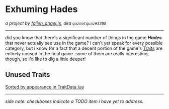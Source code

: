 # Exhuming Hades
*a project by [fallen_angel.js](https://twitch.tv/qaznotquaz "come watch me on twitch!"), aka `qaznotquaz#3300`*

---

did you know that there's a significant number of things in the game ***Hades*** that never actually see use in the game? i can't yet speak for every possible category, but i know for a fact that a decent portion of the game's [Traits](whats-a-trait.md) are entirely unused in the final game. some of them are really interesting, though, so i'd like to dig a little deeper!

## Unused Traits
[Sorted by appearance in TraitData.lua](traitData_byAppearance.md)

---
*side note: checkboxes indicate a TODO item i have yet to address.*